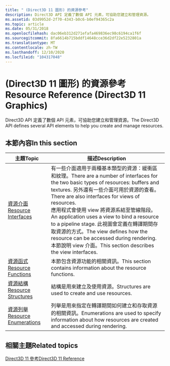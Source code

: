```yaml
---
title: " (Direct3D 11 圖形) 的資源參考"
description: Direct3D API 定義了數個 API 元素，可協助您建立和管理資源。
ms.assetid: 03d9952d-2f70-4343-b0c6-b0ef94365c2a
ms.topic: article
ms.date: 05/31/2018
ms.openlocfilehash: dac06eb312d271efafa469836ec98c6194ca1f6f
ms.sourcegitcommit: 8fa6614b715bddf14648cce36d2df22e5232801a
ms.translationtype: MT
ms.contentlocale: zh-TW
ms.lasthandoff: 12/10/2020
ms.locfileid: "104317048"
---
```

# <a name="resource-reference-direct3d-11-graphics"></a><span data-ttu-id="f5455-103"> (Direct3D 11 圖形) 的資源參考</span><span class="sxs-lookup"><span data-stu-id="f5455-103">Resource Reference (Direct3D 11 Graphics)</span></span>

<span data-ttu-id="f5455-104">Direct3D API 定義了數個 API 元素，可協助您建立和管理資源。</span><span class="sxs-lookup"><span data-stu-id="f5455-104">The Direct3D API defines several API elements to help you create and manage resources.</span></span>


## <a name="in-this-section"></a><span data-ttu-id="f5455-105">本節內容</span><span class="sxs-lookup"><span data-stu-id="f5455-105">In this section</span></span>



| <span data-ttu-id="f5455-106">主題</span><span class="sxs-lookup"><span data-stu-id="f5455-106">Topic</span></span>                                                                              | <span data-ttu-id="f5455-107">描述</span><span class="sxs-lookup"><span data-stu-id="f5455-107">Description</span></span>                                                                                                                                                                                                                                                                                                                                               |
|------------------------------------------------------------------------------------|-----------------------------------------------------------------------------------------------------------------------------------------------------------------------------------------------------------------------------------------------------------------------------------------------------------------------------------------------------------|
| [<span data-ttu-id="f5455-108">資源介面</span><span class="sxs-lookup"><span data-stu-id="f5455-108">Resource Interfaces</span></span>](d3d11-graphics-reference-resource-interfaces.md)<br/> | <span data-ttu-id="f5455-109">有一些介面適用于兩種基本類型的資源：緩衝區和紋理。</span><span class="sxs-lookup"><span data-stu-id="f5455-109">There are a number of interfaces for the two basic types of resources: buffers and textures.</span></span> <span data-ttu-id="f5455-110">另外還有一些介面可用於資源的查看。</span><span class="sxs-lookup"><span data-stu-id="f5455-110">There are also interfaces for views of resources.</span></span> <br/> <span data-ttu-id="f5455-111">應用程式會使用 view 將資源系結至管線階段。</span><span class="sxs-lookup"><span data-stu-id="f5455-111">An application uses a view to bind a resource to a pipeline stage.</span></span> <span data-ttu-id="f5455-112">此視圖會定義在轉譯期間存取資源的方式。</span><span class="sxs-lookup"><span data-stu-id="f5455-112">The view defines how the resource can be accessed during rendering.</span></span> <span data-ttu-id="f5455-113">本節說明 view 介面。</span><span class="sxs-lookup"><span data-stu-id="f5455-113">This section describes the view interfaces.</span></span> <br/> |
| [<span data-ttu-id="f5455-114">資源函式</span><span class="sxs-lookup"><span data-stu-id="f5455-114">Resource Functions</span></span>](d3d11-graphics-reference-resource-functions.md)<br/>   | <span data-ttu-id="f5455-115">本節包含資源功能的相關資訊。</span><span class="sxs-lookup"><span data-stu-id="f5455-115">This section contains information about the resource functions.</span></span><br/>                                                                                                                                                                                                                                                                                |
| [<span data-ttu-id="f5455-116">資源結構</span><span class="sxs-lookup"><span data-stu-id="f5455-116">Resource Structures</span></span>](d3d11-graphics-reference-resource-structures.md)<br/> | <span data-ttu-id="f5455-117">結構是用來建立及使用資源。</span><span class="sxs-lookup"><span data-stu-id="f5455-117">Structures are used to create and use resources.</span></span><br/>                                                                                                                                                                                                                                                                                               |
| [<span data-ttu-id="f5455-118">資源列舉</span><span class="sxs-lookup"><span data-stu-id="f5455-118">Resource Enumerations</span></span>](d3d11-graphics-reference-resource-enums.md)<br/>    | <span data-ttu-id="f5455-119">列舉是用來指定在轉譯期間如何建立和存取資源的相關資訊。</span><span class="sxs-lookup"><span data-stu-id="f5455-119">Enumerations are used to specify information about how resources are created and accessed during rendering.</span></span><br/>                                                                                                                                                                                                                                    |



 

## <a name="related-topics"></a><span data-ttu-id="f5455-120">相關主題</span><span class="sxs-lookup"><span data-stu-id="f5455-120">Related topics</span></span>

<dl> <dt>

[<span data-ttu-id="f5455-121">Direct3D 11 參考</span><span class="sxs-lookup"><span data-stu-id="f5455-121">Direct3D 11 Reference</span></span>](d3d11-graphics-reference.md)
</dt> </dl>

 

 





